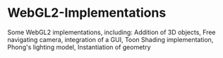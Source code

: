 # WebGL2-Implementations
Some WebGL2 implementations, including: Addition of 3D objects, Free navigating camera, integration of a GUI, Toon Shading implementation, Phong's lighting model, Instantiation of geometry
